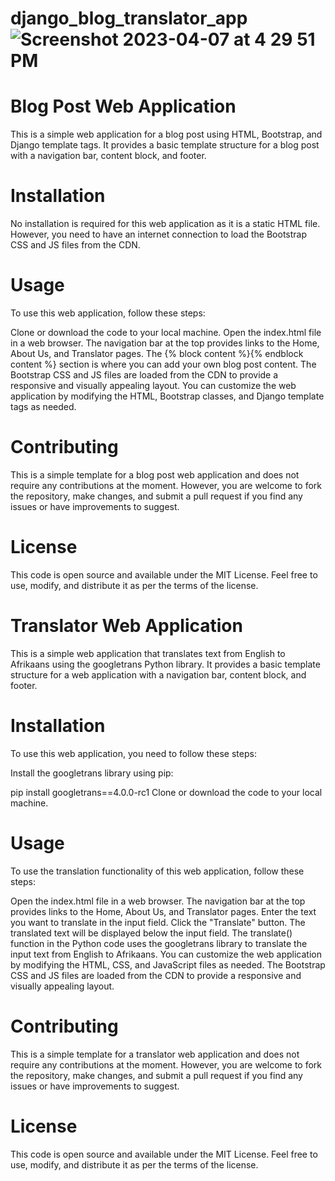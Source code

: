 # django_blog_translator_app![Screenshot 2023-04-07 at 4 29 51 PM](https://user-images.githubusercontent.com/36581111/230696287-79be4818-e213-48c2-901f-58c0d17e71ac.png)

# Blog Post Web Application
This is a simple web application for a blog post using HTML, Bootstrap, and Django template tags. It provides a basic template structure for a blog post with a navigation bar, content block, and footer.

# Installation
No installation is required for this web application as it is a static HTML file. However, you need to have an internet connection to load the Bootstrap CSS and JS files from the CDN.

# Usage
To use this web application, follow these steps:

Clone or download the code to your local machine.
Open the index.html file in a web browser.
The navigation bar at the top provides links to the Home, About Us, and Translator pages.
The {% block content %}{% endblock content %} section is where you can add your own blog post content.
The Bootstrap CSS and JS files are loaded from the CDN to provide a responsive and visually appealing layout.
You can customize the web application by modifying the HTML, Bootstrap classes, and Django template tags as needed.
# Contributing
This is a simple template for a blog post web application and does not require any contributions at the moment. However, you are welcome to fork the repository, make changes, and submit a pull request if you find any issues or have improvements to suggest.

# License
This code is open source and available under the MIT License. Feel free to use, modify, and distribute it as per the terms of the license.


# Translator Web Application
This is a simple web application that translates text from English to Afrikaans using the googletrans Python library. It provides a basic template structure for a web application with a navigation bar, content block, and footer.

# Installation
To use this web application, you need to follow these steps:

Install the googletrans library using pip:

pip install googletrans==4.0.0-rc1
Clone or download the code to your local machine.
# Usage
To use the translation functionality of this web application, follow these steps:

Open the index.html file in a web browser.
The navigation bar at the top provides links to the Home, About Us, and Translator pages.
Enter the text you want to translate in the input field.
Click the "Translate" button.
The translated text will be displayed below the input field.
The translate() function in the Python code uses the googletrans library to translate the input text from English to Afrikaans.
You can customize the web application by modifying the HTML, CSS, and JavaScript files as needed.
The Bootstrap CSS and JS files are loaded from the CDN to provide a responsive and visually appealing layout.
# Contributing
This is a simple template for a translator web application and does not require any contributions at the moment. However, you are welcome to fork the repository, make changes, and submit a pull request if you find any issues or have improvements to suggest.

# License
This code is open source and available under the MIT License. Feel free to use, modify, and distribute it as per the terms of the license.
